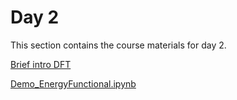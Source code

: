 Day 2
=======================
This section contains the course materials for day 2.

<a href="https://raw.githubusercontent.com/huichiayu/cmse_202_802/main/MSE590/DFT_upload.pdf" target="_blank">Brief intro DFT</a>

[Demo_EnergyFunctional.ipynb](../daily/Day-02/Demo_EnergyFunctional.ipynb)

